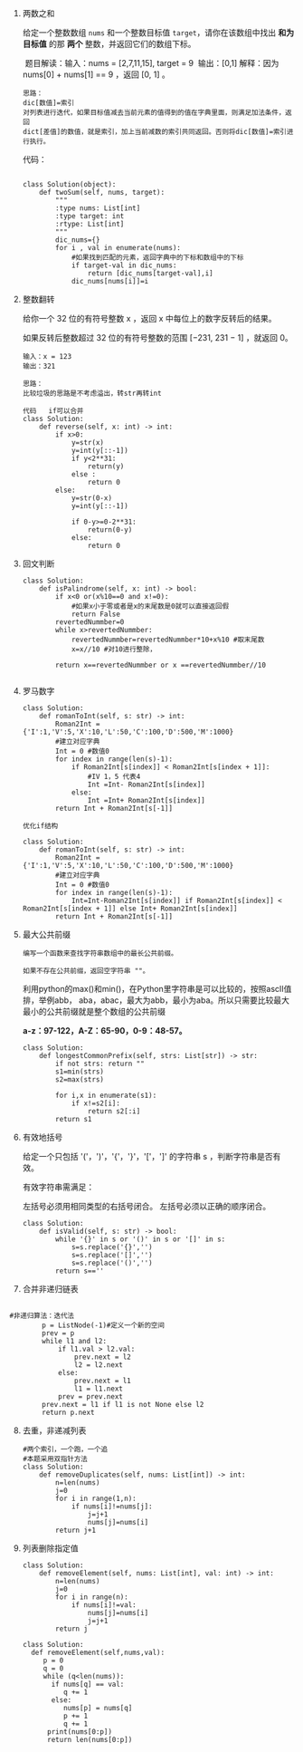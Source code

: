 1. 两数之和

   给定一个整数数组 `nums` 和一个整数目标值 `target`，请你在该数组中找出 **和为目标值** 的那 **两个** 整数，并返回它们的数组下标。

   ​	题目解读：输入：nums = [2,7,11,15], target = 9
   ​	输出：[0,1]
   ​	解释：因为 nums[0] + nums[1] == 9 ，返回 [0, 1] 。

   ```
   思路：
   dic[数值]=索引
   对列表进行迭代，如果目标值减去当前元素的值得到的值在字典里面，则满足加法条件，返回
   dict[差值]的数值，就是索引，加上当前减数的索引共同返回。否则将dic[数值]=索引进行执行。
   ```

   代码：

   ```
   
   class Solution(object):
       def twoSum(self, nums, target):
           """
           :type nums: List[int]
           :type target: int
           :rtype: List[int]
           """
           dic_nums={}
           for i , val in enumerate(nums):
               #如果找到匹配的元素，返回字典中的下标和数组中的下标
               if target-val in dic_nums:
                   return [dic_nums[target-val],i]
               dic_nums[nums[i]]=i
   ```

2. 整数翻转

   给你一个 32 位的有符号整数 x ，返回 x 中每位上的数字反转后的结果。

   如果反转后整数超过 32 位的有符号整数的范围 [−231,  231 − 1] ，就返回 0。

   ```
   输入：x = 123
   输出：321
   ```

   ```
   思路：
   比较垃圾的思路是不考虑溢出，转str再转int
   ```

   ```
   代码   if可以合并
   class Solution:
       def reverse(self, x: int) -> int:
           if x>0:
               y=str(x)
               y=int(y[::-1])
               if y<2**31:
                   return(y)
               else :
                   return 0
           else:
               y=str(0-x)
               y=int(y[::-1])
           
               if 0-y>=0-2**31:
                   return(0-y)
               else:
                   return 0
   ```

3. 回文判断

   ```
   class Solution:
       def isPalindrome(self, x: int) -> bool:
           if x<0 or(x%10==0 and x!=0):
               #如果x小于零或者是x的末尾数是0就可以直接返回假
               return False
           revertedNummber=0
           while x>revertedNummber:
               revertedNummber=revertedNummber*10+x%10 #取末尾数
               x=x//10 #对10进行整除，
   
           return x==revertedNummber or x ==revertedNummber//10
           
   ```

4. 罗马数字

   ```
   class Solution:
       def romanToInt(self, s: str) -> int:
           Roman2Int = {'I':1,'V':5,'X':10,'L':50,'C':100,'D':500,'M':1000}
           #建立对应字典
           Int = 0 #数值0
           for index in range(len(s)-1):
               if Roman2Int[s[index]] < Roman2Int[s[index + 1]]:
                   #IV 1，5 代表4
                   Int =Int- Roman2Int[s[index]]
               else:
                   Int =Int+ Roman2Int[s[index]]
           return Int + Roman2Int[s[-1]]
                  
   优化if结构
    
   class Solution:
       def romanToInt(self, s: str) -> int:
           Roman2Int = {'I':1,'V':5,'X':10,'L':50,'C':100,'D':500,'M':1000}
           #建立对应字典
           Int = 0 #数值0
           for index in range(len(s)-1):
               Int=Int-Roman2Int[s[index]] if Roman2Int[s[index]] < Roman2Int[s[index + 1]] else Int+ Roman2Int[s[index]]
           return Int + Roman2Int[s[-1]]
   ```

5. 最大公共前缀

   ```
   编写一个函数来查找字符串数组中的最长公共前缀。
   
   如果不存在公共前缀，返回空字符串 ""。
   ```

   利用python的max()和min()，在Python里字符串是可以比较的，按照ascII值排，举例abb， aba，abac，最大为abb，最小为aba。所以只需要比较最大最小的公共前缀就是整个数组的公共前缀

   

   **a-z：97-122，A-Z：65-90，0-9：48-57。**

   ```
   class Solution:
       def longestCommonPrefix(self, strs: List[str]) -> str:
           if not strs: return ""
           s1=min(strs)
           s2=max(strs)
   
           for i,x in enumerate(s1):
               if x!=s2[i]:
                   return s2[:i]
           return s1
   ```

6. 有效地括号

   给定一个只包括 '('，')'，'{'，'}'，'['，']' 的字符串 s ，判断字符串是否有效。

   有效字符串需满足：

   左括号必须用相同类型的右括号闭合。
   左括号必须以正确的顺序闭合。




   ```
   class Solution:
       def isValid(self, s: str) -> bool:
           while '{}' in s or '()' in s or '[]' in s:
               s=s.replace('{}','')
               s=s.replace('[]','')
               s=s.replace('()','')
           return s==''
   ```

7. 合并非递归链表

```

#非递归算法：迭代法
        p = ListNode(-1)#定义一个新的空间
        prev = p 
        while l1 and l2:
            if l1.val > l2.val:
                prev.next = l2
                l2 = l2.next
            else:
                prev.next = l1
                l1 = l1.next
            prev = prev.next
        prev.next = l1 if l1 is not None else l2
        return p.next     
```

8. 去重，非递减列表

   ```
   #两个索引，一个跑，一个追
   #本题采用双指针方法
   class Solution:
       def removeDuplicates(self, nums: List[int]) -> int:
           n=len(nums)
           j=0
           for i in range(1,n):
               if nums[i]!=nums[j]:
                   j=j+1
                   nums[j]=nums[i]
           return j+1
   ```

9. 列表删除指定值

   ```
   class Solution:
       def removeElement(self, nums: List[int], val: int) -> int:
           n=len(nums)
           j=0
           for i in range(n):
               if nums[i]!=val:
                   nums[j]=nums[i]
                   j=j+1
           return j
           
   class Solution:
     def removeElement(self,nums,val):
        p = 0
        q = 0
        while (q<len(nums)):
          if nums[q] == val:
             q += 1
          else:
             nums[p] = nums[q]
             p += 1
             q += 1
         print(nums[0:p])
         return len(nums[0:p])
   
   ```

   